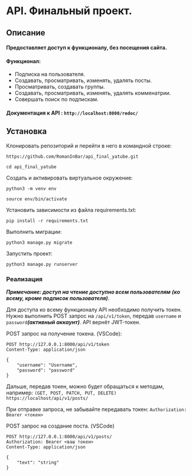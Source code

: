 # API. Финальный проект.
## Описание
#### Предоставляет доступ к функционалу, без посещения сайта.
#### Функционал:
* Подписка на пользователя.
* Создавать, просматривать, изменять, удалять посты.
* Просматривать, создавать группы.
* Создавать, просматривать, изменять, удалять комменатрии.
* Совершать поиск по подпискам. 

#### Документация к API : `http://localhost:8000/redoc/`

## Установка
Клонировать репозиторий и перейти в него в командной строке:
```
https://github.com/RomanInBar/api_final_yatube.git

cd api_final_yatube
```

Cоздать и активировать виртуальное окружение:

```
python3 -m venv env

source env/bin/activate
```

Установить зависимости из файла requirements.txt:

```
pip install -r requirements.txt
```

Выполнить миграции:

```
python3 manage.py migrate
```

Запустить проект:

```
python3 manage.py runserver
```
### Реализация

___Примечание: доступ на чтение доступно всем пользователям___
___(ко всему, кроме подписок пользователя)___.

Для доступа ко всему функционалу API необходимо получить токен.
Нужно выполнить POST запрос на `/api/v1/token`, передав `username` и `password`___(активный аккаунт)___. API вернёт JWT-токен.

POST запрос на получение токена. (VSCode):
```
POST http://127.0.0.1:8000/api/v1/token
Content-Type: application/json

{
    "username": "Username",
    "password": "password"
}
```

Дальше, передав токен, можно будет обращаться к методам, например:
`(GET, POST, PATCH, PUT, DELETE) https://localhost/api/v1/posts/`

При отправке запроса, не забывайте передавать токен:
`Authorization: Bearer <токен>`

POST запрос на создание поста. (VSCode)
```
POST http://127.0.0.1:8000/api/v1/posts/
Authorization: Bearer <ваш токен>
Content-Type: application/json

{
    "text": "string"
}
```

